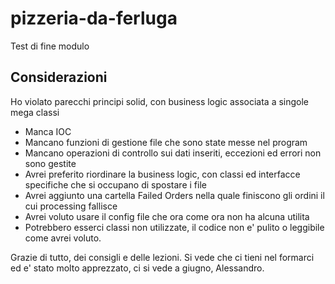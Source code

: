 # pizzeria-da-ferluga
Test di fine modulo
## Considerazioni

Ho violato parecchi principi solid, con business logic associata a singole mega classi  
- Manca IOC
- Mancano funzioni di gestione file che sono state messe nel program
- Mancano operazioni di controllo sui dati inseriti, eccezioni ed errori non sono gestite
- Avrei preferito riordinare la business logic, con classi ed interfacce specifiche che si occupano di spostare i file
- Avrei aggiunto una cartella Failed Orders nella quale finiscono gli ordini il cui processing fallisce
- Avrei voluto usare il config file che ora come ora non ha alcuna utilita
- Potrebbero esserci classi non utilizzate, il codice non e' pulito o leggibile come avrei voluto.

Grazie di tutto, dei consigli e delle lezioni. Si vede che ci tieni nel formarci ed e' stato molto apprezzato, ci si vede a giugno,
Alessandro.